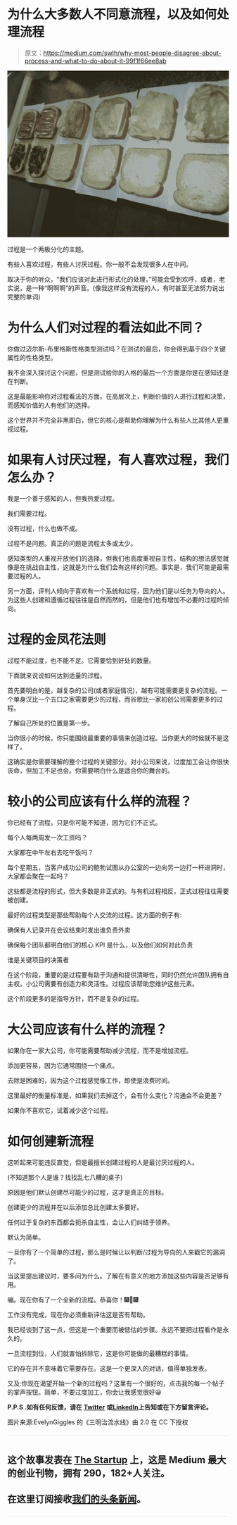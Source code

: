 # 为什么大多数人不同意流程，以及如何处理流程

> 原文：<https://medium.com/swlh/why-most-people-disagree-about-process-and-what-to-do-about-it-99f1f66ee8ab>

![](img/597383695de48cf898efedd042c64488.png)

过程是一个两极分化的主题。

有些人喜欢过程，有些人讨厌过程。你一般不会发现很多人在中间。

取决于你的听众，“我们应该对此进行形式化的处理，”可能会受到欢呼，或者，老实说，是一种“啊啊啊”的声音。(像我这样没有流程的人，有时甚至无法努力说出完整的单词)

# 为什么人们对过程的看法如此不同？

你做过迈尔斯-布里格斯性格类型测试吗？在测试的最后，你会得到基于四个关键属性的性格类型。

我不会深入探讨这个问题，但是测试给你的人格的最后一个方面是你是在感知还是在判断。

这是最能影响你对过程看法的方面。在高层次上，判断价值的人进行过程和决策，而感知价值的人有他们的选择。

这个世界并不完全非黑即白，但它的核心是帮助你理解为什么有些人比其他人更重视过程。

# 如果有人讨厌过程，有人喜欢过程，我们怎么办？

我是一个善于感知的人，但我热爱过程。

我们需要过程。

没有过程，什么也做不成。

过程不是问题。真正的问题是流程太多或太少。

感知类型的人重视开放他们的选择，但我们也高度重视自主性。结构的想法感觉就像是在挑战自主性，这就是为什么我们会有这样的问题。事实是，我们可能是最需要过程的人。

另一方面，评判人倾向于喜欢有一个系统和过程，因为他们是以任务为导向的人。为这些人创建和遵循过程往往是自然而然的，但是他们也有增加不必要的过程的倾向。

# 过程的金凤花法则

过程不能过度，也不能不足。它需要恰到好处的数量。

下面就来说说如何达到适量的过程。

首先要明白的是，越复杂的公司(或者家庭情况)，越有可能需要更复杂的流程。一个单身汉比一个五口之家需要更少的过程，而谷歌比一家初创公司需要更多的过程。

了解自己所处的位置是第一步。

当你很小的时候，你只能围绕最重要的事情来创造过程。当你更大的时候就不是这样了。

这确实是你需要理解的整个过程的关键部分。对小公司来说，过度加工会让你很快丧命，但加工不足也会。你需要明白什么是适合你的舞台的。

# 较小的公司应该有什么样的流程？

你已经有了流程，只是你可能不知道，因为它们不正式。

每个人每两周发一次工资吗？

大家都在中午左右去吃午饭吗？

每个星期五，当客户成功公司的鲍勃试图从办公室的一边向另一边打一杆进洞时，大家都会聚在一起吗？

这些都是流程的形式，但大多数是非正式的。与有机过程相反，正式过程往往需要被创建。

最好的过程类型是那些帮助每个人交流的过程。这方面的例子有:

确保有人记录并在会议结束时发出谁负责外卖

确保每个团队都明白他们的核心 KPI 是什么，以及他们如何对此负责

谁是关键项目的决策者

在这个阶段，重要的是过程要有助于沟通和提供清晰性，同时仍然允许团队拥有自主权。小公司需要有创造力和灵活性。过程应该帮助您维护这些元素。

这个阶段更多的是指导方针，而不是复杂的过程。

# 大公司应该有什么样的流程？

如果你在一家大公司，你可能需要帮助减少流程，而不是增加流程。

添加更容易，因为它通常围绕一个痛点。

去除是困难的，因为这个过程感觉像工作，即使是浪费时间。

这里最好的衡量标准是，如果我们去掉这个，会有什么变化？沟通会不会更差？

如果你不喜欢它，试着减少这个过程。

# 如何创建新流程

这听起来可能违反直觉，但是最擅长创建过程的人是最讨厌过程的人。

(不知道那个人是谁？找找乱七八糟的桌子)

原因是他们默认创建尽可能少的过程，这才是真正的目标。

创建更少的流程并在以后添加总比创建太多要好。

任何过于复杂的东西都会扼杀自主性，会让人们纠结于领养。

默认为简单。

一旦你有了一个简单的过程，那么是时候让以判断/过程为导向的人来戳它的漏洞了。

当这里提出建议时，要多问为什么。了解在有意义的地方添加这些内容是否足够有用。

嘣。现在你有了一个全新的流程。恭喜你！🎆🎇🎆

工作没有完成，现在你必须重新评估这是否有帮助。

我已经谈到了这一点，但这是一个重要而被低估的步骤。永远不要把过程看作是永久的。

一旦流程到位，人们就害怕拆除它，这是你可能做的最糟糕的事情。

它的存在并不意味着它需要存在。这是一个更深入的对话，值得单独发表。

又及:你现在渴望开始一个新的过程吗？这里有一个很好的，点击我的每一个帖子的掌声按钮。简单，不要过度加工，你会让我感觉很好😀

**P.P.S .如有任何反馈，请在** [**Twitter**](https://www.twitter.com/briancarl) **或**[**LinkedIn**](https://www.linkedin.com/in/briancarl)**上告知或在下方留言评论。**

图片来源:EvelynGiggles 的《三明治流水线》由 2.0 在 CC 下授权

![](img/731acf26f5d44fdc58d99a6388fe935d.png)

## 这个故事发表在 [The Startup](https://medium.com/swlh) 上，这是 Medium 最大的创业刊物，拥有 290，182+人关注。

## 在这里订阅接收[我们的头条新闻](http://growthsupply.com/the-startup-newsletter/)。

![](img/731acf26f5d44fdc58d99a6388fe935d.png)